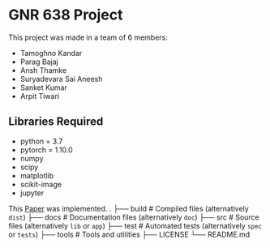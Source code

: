 # GNR 638 Project

This project was made in a team of 6 members:
- Tamoghno Kandar
- Parag Bajaj
- Ansh Thamke
- Suryadevara Sai Aneesh
- Sanket Kumar
- Arpit Tiwari

## Libraries Required
- python = 3.7
- pytorch = 1.10.0
- numpy
- scipy
- matplotlib
- scikit-image
- jupyter

This [Paper](https://openaccess.thecvf.com/content_cvpr_2018/papers/Ulyanov_Deep_Image_Prior_CVPR_2018_paper.pdf) was implemented.
.
├── build                   # Compiled files (alternatively `dist`)
├── docs                    # Documentation files (alternatively `doc`)
├── src                     # Source files (alternatively `lib` or `app`)
├── test                    # Automated tests (alternatively `spec` or `tests`)
├── tools                   # Tools and utilities
├── LICENSE
└── README.md
